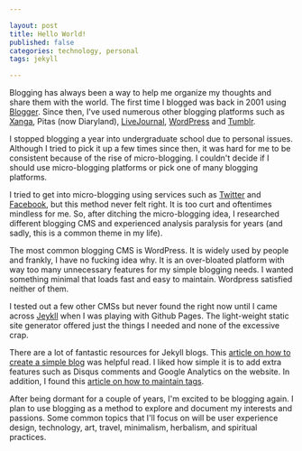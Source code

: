 ```yaml
---

layout: post
title: Hello World!
published: false
categories: technology, personal
tags: jekyll	

---
```


Blogging has always been a way to help me organize my thoughts and share them with the world. The first time I blogged was back in 2001 using [Blogger](http://www.blogger.com). Since then, I've used numerous other blogging platforms such as [Xanga](http://xanga.com/), Pitas (now Diaryland), [LiveJournal](http://www.livejournal.com/), [WordPress](https://wordpress.com/) and [Tumblr](https://www.tumblr.com/). 

I stopped blogging a year into undergraduate school due to personal issues. Although I tried to pick it up a few times since then, it was hard for me to be consistent because of the rise of micro-blogging. I couldn't decide if I should use micro-blogging platforms or pick one of many blogging platforms. 

I tried to get into micro-blogging using services such as [Twitter](https://twitter.com/) and [Facebook](https://facebook.com/), but this method never felt right. It is too curt and oftentimes mindless for me. So, after ditching the micro-blogging idea, I researched different blogging CMS and experienced analysis paralysis for years (and sadly, this is a common theme in my life). 

The most common blogging CMS is WordPress. It is widely used by people and frankly, I have no fucking idea why. It is an over-bloated platform with way too many unnecessary features for my simple blogging needs. I wanted something minimal that loads fast and easy to maintain. Wordpress satisfied neither of them. 

I tested out a few other CMSs but never found the right now until I came across [Jeykll](http://jekyllrb.com/) when I was playing with Github Pages. The light-weight static site generator offered just the things I needed and none of the excessive crap. 

There are a lot of fantastic resources for Jekyll blogs. This [article on how to create a simple blog](http://joshualande.com/jekyll-github-pages-poole/) was helpful read. I liked how simple it is to add extra features such as Disqus comments and Google Analytics on the website. In addition, I found this [article on how to maintain tags](http://charliepark.org/tags-in-jekyll/). 

After being dormant for a couple of years, I'm excited to be blogging again. I plan to use blogging as a method to explore and document my interests and passions. Some common topics that I'll focus on will be user experience design, technology, art, travel, minimalism, herbalism, and spiritual practices. 